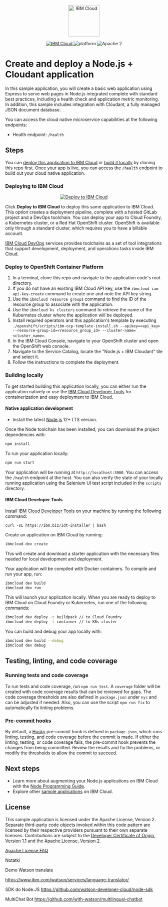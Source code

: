<p align="center">
    <a href="https://cloud.ibm.com">
        <img src="https://my1.digitalexperience.ibm.com/8304c341-f896-4e04-add0-0a9ae02473ba/dxdam/2d/2d559197-6763-4e47-a2cb-8f54c449ff26/ibm-cloud.svg" height="100" alt="IBM Cloud">
    </a>
</p>

<p align="center">
    <a href="https://cloud.ibm.com">
    <img src="https://img.shields.io/badge/IBM%20Cloud-powered-blue.svg" alt="IBM Cloud">
    </a>
    <img src="https://img.shields.io/badge/platform-node-lightgrey.svg?style=flat" alt="platform">
    <img src="https://img.shields.io/badge/license-Apache2-blue.svg?style=flat" alt="Apache 2">
</p>


# Create and deploy a Node.js + Cloudant application

In this sample application, you will create a basic web application using Express to serve web pages in Node.js integrated complete with standard best practices, including a health check and application metric monitoring. In addition, this sample includes integration with Cloudant, a fully managed JSON document database.

You can access the cloud native microservice capabilities at the following endpoints:
- Health endpoint: `/health`

## Steps

You can [deploy this application to IBM Cloud](https://cloud.ibm.com/developer/appservice/starter-kits/nodejs-+-cloudant) or [build it locally](#building-locally) by cloning this repo first. Once your app is live, you can access the `/health` endpoint to build out your cloud native application.

### Deploying to IBM Cloud

<p align="center">
    <a href="https://cloud.ibm.com/developer/appservice/starter-kits/nodejs-+-cloudant">
    <img src="https://cloud.ibm.com/devops/setup/deploy/button_x2.png" alt="Deploy to IBM Cloud">
    </a>
</p>

Click **Deploy to IBM Cloud** to deploy this same application to IBM Cloud. This option creates a deployment pipeline, complete with a hosted GitLab project and a DevOps toolchain. You can deploy your app to Cloud Foundry, a Kubernetes cluster, or a Red Hat OpenShift cluster. OpenShift is available only through a standard cluster, which requires you to have a billable account.

[IBM Cloud DevOps](https://www.ibm.com/cloud/devops) services provides toolchains as a set of tool integrations that support development, deployment, and operations tasks inside IBM Cloud.

### Deploy to OpenShift Container Platform

1. In a terminal, clone this repo and navigate to the application code's root directory.
2. If you do not have an existing IBM Cloud API key, use the `ibmcloud iam api-key-create` command to create one and note the API key string.
3. Use the `ibmcloud resource groups` command to find the ID of the resource group to associate with the application.
4. Use the `ibmcloud ks clusters` command to retrieve the name of the Kubernetes cluster where the application will be deployed.
5. Install required operators and this application's template by executing `./openshift/scripts/ibm-ocp-template-install.sh --apikey=<api_key> --resource-group-id=<resource_group_id> --cluster-name=<cluster_name>`.
6. In the IBM Cloud Console, navigate to your OpenShift cluster and open the OpenShift web console.
7. Navigate to the Service Catalog, locate the "Node.js + IBM Cloudant" tile and select it.
8. Follow the instructions to complete the deployment.

### Building locally

To get started building this application locally, you can either run the application natively or use the [IBM Cloud Developer Tools](https://cloud.ibm.com/docs/cli?topic=cloud-cli-getting-started) for containerization and easy deployment to IBM Cloud.

#### Native application development

- Install the latest [Node.js](https://nodejs.org/en/download/) 12+ LTS version.

Once the Node toolchain has been installed, you can download the project dependencies with:

```bash
npm install
```

To run your application locally:

```bash
npm run start
```

Your application will be running at `http://localhost:3000`.  You can access the `/health` endpoint at the host. You can also verify the state of your locally running application using the Selenium UI test script included in the `scripts` directory.

#### IBM Cloud Developer Tools

Install [IBM Cloud Developer Tools](https://cloud.ibm.com/docs/cli?topic=cloud-cli-getting-started) on your machine by running the following command:
```
curl -sL https://ibm.biz/idt-installer | bash
```

Create an application on IBM Cloud by running:

```bash
ibmcloud dev create
```

This will create and download a starter application with the necessary files needed for local development and deployment.

Your application will be compiled with Docker containers. To compile and run your app, run:

```bash
ibmcloud dev build
ibmcloud dev run
```

This will launch your application locally. When you are ready to deploy to IBM Cloud on Cloud Foundry or Kubernetes, run one of the following commands:

```bash
ibmcloud dev deploy -t buildpack // to Cloud Foundry
ibmcloud dev deploy -t container // to K8s cluster
```

You can build and debug your app locally with:

```bash
ibmcloud dev build --debug
ibmcloud dev debug
```

## Testing, linting, and code coverage

### Running tests and code coverage

To run tests and code coverage, run `npm run test`. A `coverage` folder will be created with code coverage results that can be reviewed for gaps. The code coverage thresholds are also defined in `package.json` under `nyc` and can be adjusted if needed. Also, you can use the script `npm run fix` to automatically fix linting problems.

### Pre-commit hooks

By default, a [Husky](https://github.com/typicode/husky) pre-commit hook is defined in `package.json`, which runs linting, testing, and code coverage before the commit is made. If either the linting, testing, or code coverage fails, the pre-commit hook prevents the changes from being committed. Review the results and fix the problems, or modify the thresholds to allow the commit to succeed.

## Next steps
* Learn more about augmenting your Node.js applications on IBM Cloud with the [Node Programming Guide](https://cloud.ibm.com/docs/node?topic=nodejs-getting-started).
* Explore other [sample applications](https://cloud.ibm.com/developer/appservice/starter-kits) on IBM Cloud.

## License

This sample application is licensed under the Apache License, Version 2. Separate third-party code objects invoked within this code pattern are licensed by their respective providers pursuant to their own separate licenses. Contributions are subject to the [Developer Certificate of Origin, Version 1.1](https://developercertificate.org/) and the [Apache License, Version 2](https://www.apache.org/licenses/LICENSE-2.0.txt).

[Apache License FAQ](https://www.apache.org/foundation/license-faq.html#WhatDoesItMEAN)


Notatki


Demo Watson translate

https://www.ibm.com/watson/services/language-translator/

SDK do Node.JS
https://github.com/watson-developer-cloud/node-sdk

MultiChat Bot
https://github.com/with-watson/multilingual-chatbot
